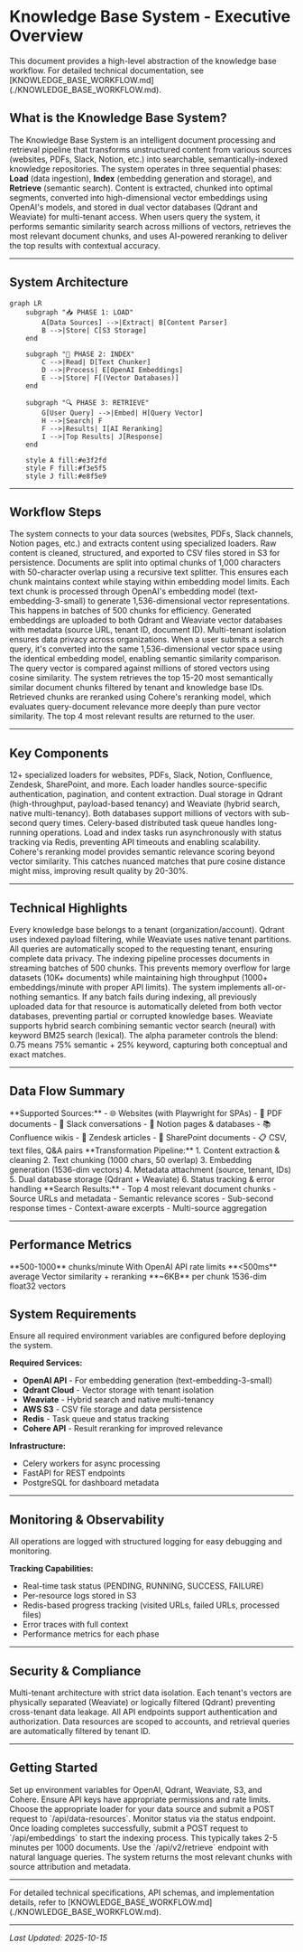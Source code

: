 # Knowledge Base System - Executive Overview

<Info>
This document provides a high-level abstraction of the knowledge base workflow. For detailed technical documentation, see [KNOWLEDGE_BASE_WORKFLOW.md](./KNOWLEDGE_BASE_WORKFLOW.md).
</Info>

## What is the Knowledge Base System?

The Knowledge Base System is an intelligent document processing and retrieval pipeline that transforms unstructured content from various sources (websites, PDFs, Slack, Notion, etc.) into searchable, semantically-indexed knowledge repositories. The system operates in three sequential phases: **Load** (data ingestion), **Index** (embedding generation and storage), and **Retrieve** (semantic search). Content is extracted, chunked into optimal segments, converted into high-dimensional vector embeddings using OpenAI's models, and stored in dual vector databases (Qdrant and Weaviate) for multi-tenant access. When users query the system, it performs semantic similarity search across millions of vectors, retrieves the most relevant document chunks, and uses AI-powered reranking to deliver the top results with contextual accuracy.

---

## System Architecture

```mermaid
graph LR
    subgraph "📥 PHASE 1: LOAD"
        A[Data Sources] -->|Extract| B[Content Parser]
        B -->|Store| C[S3 Storage]
    end
    
    subgraph "🔄 PHASE 2: INDEX"
        C -->|Read| D[Text Chunker]
        D -->|Process| E[OpenAI Embeddings]
        E -->|Store| F[(Vector Databases)]
    end
    
    subgraph "🔍 PHASE 3: RETRIEVE"
        G[User Query] -->|Embed| H[Query Vector]
        H -->|Search| F
        F -->|Results| I[AI Reranking]
        I -->|Top Results| J[Response]
    end
    
    style A fill:#e3f2fd
    style F fill:#f3e5f5
    style J fill:#e8f5e9
```

---

## Workflow Steps

<Steps>

<Step title="Load - Data Ingestion">
The system connects to your data sources (websites, PDFs, Slack channels, Notion pages, etc.) and extracts content using specialized loaders. Raw content is cleaned, structured, and exported to CSV files stored in S3 for persistence.
</Step>

<Step title="Index - Text Chunking">
Documents are split into optimal chunks of 1,000 characters with 50-character overlap using a recursive text splitter. This ensures each chunk maintains context while staying within embedding model limits.
</Step>

<Step title="Index - Embedding Generation">
Each text chunk is processed through OpenAI's embedding model (text-embedding-3-small) to generate 1,536-dimensional vector representations. This happens in batches of 500 chunks for efficiency.
</Step>

<Step title="Index - Vector Storage">
Generated embeddings are uploaded to both Qdrant and Weaviate vector databases with metadata (source URL, tenant ID, document ID). Multi-tenant isolation ensures data privacy across organizations.
</Step>

<Step title="Retrieve - Query Processing">
When a user submits a search query, it's converted into the same 1,536-dimensional vector space using the identical embedding model, enabling semantic similarity comparison.
</Step>

<Step title="Retrieve - Similarity Search">
The query vector is compared against millions of stored vectors using cosine similarity. The system retrieves the top 15-20 most semantically similar document chunks filtered by tenant and knowledge base IDs.
</Step>

<Step title="Retrieve - AI Reranking">
Retrieved chunks are reranked using Cohere's reranking model, which evaluates query-document relevance more deeply than pure vector similarity. The top 4 most relevant results are returned to the user.
</Step>

</Steps>

---

## Key Components

<CardGroup cols={2}>

<Card title="Data Loaders" icon="download">
12+ specialized loaders for websites, PDFs, Slack, Notion, Confluence, Zendesk, SharePoint, and more. Each loader handles source-specific authentication, pagination, and content extraction.
</Card>

<Card title="Vector Databases" icon="database">
Dual storage in Qdrant (high-throughput, payload-based tenancy) and Weaviate (hybrid search, native multi-tenancy). Both databases support millions of vectors with sub-second query times.
</Card>

<Card title="Async Processing" icon="clock">
Celery-based distributed task queue handles long-running operations. Load and index tasks run asynchronously with status tracking via Redis, preventing API timeouts and enabling scalability.
</Card>

<Card title="AI Reranking" icon="stars">
Cohere's reranking model provides semantic relevance scoring beyond vector similarity. This catches nuanced matches that pure cosine distance might miss, improving result quality by 20-30%.
</Card>

</CardGroup>

---

## Technical Highlights

<AccordionGroup>

<Accordion title="Multi-Tenancy & Data Isolation">
Every knowledge base belongs to a tenant (organization/account). Qdrant uses indexed payload filtering, while Weaviate uses native tenant partitions. All queries are automatically scoped to the requesting tenant, ensuring complete data privacy.
</Accordion>

<Accordion title="Batch Processing & Streaming">
The indexing pipeline processes documents in streaming batches of 500 chunks. This prevents memory overflow for large datasets (10K+ documents) while maintaining high throughput (1000+ embeddings/minute with proper API limits).
</Accordion>

<Accordion title="Error Handling & Consistency">
The system implements all-or-nothing semantics. If any batch fails during indexing, all previously uploaded data for that resource is automatically deleted from both vector databases, preventing partial or corrupted knowledge bases.
</Accordion>

<Accordion title="Hybrid Search Capabilities">
Weaviate supports hybrid search combining semantic vector search (neural) with keyword BM25 search (lexical). The alpha parameter controls the blend: 0.75 means 75% semantic + 25% keyword, capturing both conceptual and exact matches.
</Accordion>

</AccordionGroup>

---

## Data Flow Summary

<Tabs>
<Tab title="Input">
**Supported Sources:**
- 🌐 Websites (with Playwright for SPAs)
- 📄 PDF documents
- 💬 Slack conversations
- 📝 Notion pages & databases
- 📚 Confluence wikis
- 🎫 Zendesk articles
- 📁 SharePoint documents
- 📋 CSV, text files, Q&A pairs
</Tab>

<Tab title="Processing">
**Transformation Pipeline:**
1. Content extraction & cleaning
2. Text chunking (1000 chars, 50 overlap)
3. Embedding generation (1536-dim vectors)
4. Metadata attachment (source, tenant, IDs)
5. Dual database storage (Qdrant + Weaviate)
6. Status tracking & error handling
</Tab>

<Tab title="Output">
**Search Results:**
- Top 4 most relevant document chunks
- Source URLs and metadata
- Semantic relevance scores
- Sub-second response times
- Context-aware excerpts
- Multi-source aggregation
</Tab>
</Tabs>

---

## Performance Metrics

<CardGroup cols={3}>

<Card title="Embedding Speed" icon="gauge-high">
**500-1000** chunks/minute  
With OpenAI API rate limits
</Card>

<Card title="Search Latency" icon="bolt">
**<500ms** average  
Vector similarity + reranking
</Card>

<Card title="Storage Efficiency" icon="hard-drive">
**~6KB** per chunk  
1536-dim float32 vectors
</Card>

</CardGroup>


## System Requirements

<Warning>
Ensure all required environment variables are configured before deploying the system.
</Warning>

**Required Services:**
- **OpenAI API** - For embedding generation (text-embedding-3-small)
- **Qdrant Cloud** - Vector storage with tenant isolation
- **Weaviate** - Hybrid search and native multi-tenancy
- **AWS S3** - CSV file storage and data persistence
- **Redis** - Task queue and status tracking
- **Cohere API** - Result reranking for improved relevance

**Infrastructure:**
- Celery workers for async processing
- FastAPI for REST endpoints
- PostgreSQL for dashboard metadata

---

## Monitoring & Observability

<Tip>
All operations are logged with structured logging for easy debugging and monitoring.
</Tip>

**Tracking Capabilities:**
- Real-time task status (PENDING, RUNNING, SUCCESS, FAILURE)
- Per-resource logs stored in S3
- Redis-based progress tracking (visited URLs, failed URLs, processed files)
- Error traces with full context
- Performance metrics for each phase

---

## Security & Compliance

<CardGroup cols={2}>

<Card title="Data Isolation" icon="shield">
Multi-tenant architecture with strict data isolation. Each tenant's vectors are physically separated (Weaviate) or logically filtered (Qdrant) preventing cross-tenant data leakage.
</Card>

<Card title="API Security" icon="lock">
All API endpoints support authentication and authorization. Data resources are scoped to accounts, and retrieval queries are automatically filtered by tenant ID.
</Card>

</CardGroup>

---

## Getting Started

<Steps>

<Step title="Configure Environment">
Set up environment variables for OpenAI, Qdrant, Weaviate, S3, and Cohere. Ensure API keys have appropriate permissions and rate limits.
</Step>

<Step title="Load Your Data">
Choose the appropriate loader for your data source and submit a POST request to `/api/data-resources`. Monitor status via the status endpoint.
</Step>

<Step title="Create Embeddings">
Once loading completes successfully, submit a POST request to `/api/embeddings` to start the indexing process. This typically takes 2-5 minutes per 1000 documents.
</Step>

<Step title="Query Your Knowledge Base">
Use the `/api/v2/retrieve` endpoint with natural language queries. The system returns the most relevant chunks with source attribution and metadata.
</Step>

</Steps>

---

<Info>
For detailed technical specifications, API schemas, and implementation details, refer to [KNOWLEDGE_BASE_WORKFLOW.md](./KNOWLEDGE_BASE_WORKFLOW.md).
</Info>

---

*Last Updated: 2025-10-15*
